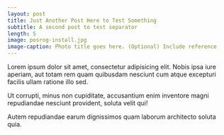 ```yaml
---
layout: post
title: Just Another Post Here to Test Something
subtitle: A second post to test separator
length: 5
image: posrog-install.jpg
image-caption: Photo title goes here. (Optional) Include reference
---
```


Lorem ipsum dolor sit amet, consectetur adipisicing elit. Nobis ipsa iure aperiam, aut totam rem quam quibusdam nesciunt cum atque excepturi facilis ullam ratione illo sed.

Ut corrupti, minus non cupiditate, accusantium enim inventore magni repudiandae nesciunt provident, soluta velit qui!

Autem repudiandae earum dignissimos quam laborum architecto soluta quia.
